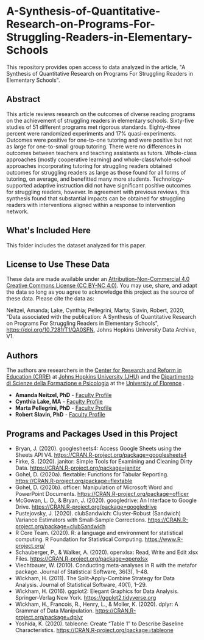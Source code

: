 # A-Synthesis-of-Quantitative-Research-on-Programs-For-Struggling-Readers-in-Elementary-Schools
This repository provides open access to data analyzed in the article, "A Synthesis of Quantitative Research on Programs For Struggling Readers in Elementary Schools".

## Abstract
This article reviews research on the outcomes of diverse reading programs on the achievement of struggling readers in elementary schools. Sixty-five studies of 51 different programs met rigorous standards. Eighty-three percent were randomized experiments and 17% quasi-experiments. Outcomes were positive for one-to-one tutoring and were positive but not as large for one-to-small group tutoring. There were no differences in outcomes between teachers and teaching assistants as tutors. Whole-class approaches (mostly cooperative learning) and whole-class/whole-school approaches incorporating tutoring for struggling readers obtained outcomes for struggling readers as large as those found for all forms of tutoring, on average, and benefitted many more students. Technology-supported adaptive instruction did not have significant positive outcomes for struggling readers, however. In agreement with previous reviews, this synthesis found that substantial impacts can be obtained for struggling readers with interventions aligned within a response to intervention network.

## What's Included Here
This folder includes the dataset analyzed for this paper.

## License to Use These Data
These data are made available under an [Attribution-Non-Commercial 4.0 Creative Commons License (CC BY-NC 4.0)](https://creativecommons.org/licenses/by-nc/4.0/). You may use, share, and adapt the data so long as you agree to acknowledge this project as the source of these data. Please cite the data as:

Neitzel, Amanda; Lake, Cynthia; Pellegrini, Marta; Slavin, Robert, 2020, "Data associated with the publication: A Synthesis of Quantitative Research on Programs For Struggling Readers in Elementary Schools", https://doi.org/10.7281/T1/QA0SFN, Johns Hopkins University Data Archive, V1.

## Authors
The authors are researchers in the [Center for Research and Reform in Education (CRRE)](https://education.jhu.edu/crre/) at [Johns Hopkins University (JHU)](https://www.jhu.edu/) and the [Dipartimento di Scienze della Formazione e Psicologia](https://www.forlilpsi.unifi.it/index.php) at the [University of Florence](https://www.unifi.it/) .

* **Amanda Neitzel, PhD** - [Faculty Profile](https://education.jhu.edu/directory/amanda-inns-phd/)
* **Cynthia Lake, MA** - [Faculty Profile](https://education.jhu.edu/directory/cynthia-lake-ma/) 
* **Marta Pellegrini, PhD** - [Faculty Profile](https://www.unifi.it/p-doc2-0-0-A-3f2b3c29392f2d.html)
* **Robert Slavin, PhD** - [Faculty Profile](https://education.jhu.edu/directory/robert-e-slavin-phd/)

## Programs and Packages Used in this Project
* Bryan, J. (2020). googlesheets4: Access Google Sheets using the Sheets API V4. https://CRAN.R-project.org/package=googlesheets4
* Firke, S. (2020). janitor: Simple Tools for Examining and Cleaning Dirty Data. https://CRAN.R-project.org/package=janitor
* Gohel, D. (2020a). flextable: Functions for Tabular Reporting. https://CRAN.R-project.org/package=flextable
* Gohel, D. (2020b). officer: Manipulation of Microsoft Word and PowerPoint Documents. https://CRAN.R-project.org/package=officer
* McGowan, L. D., & Bryan, J. (2020). googledrive: An Interface to Google Drive. https://CRAN.R-project.org/package=googledrive
* Pustejovsky, J. (2020). clubSandwich: Cluster-Robust (Sandwich) Variance Estimators with Small-Sample Corrections. https://CRAN.R-project.org/package=clubSandwich
* R Core Team. (2020). R: a language and environment for statistical computing. R Foundation for Statistical Computing. https://www.R-project.org/
* Schauberger, P., & Walker, A. (2020). openxlsx: Read, Write and Edit xlsx Files. https://CRAN.R-project.org/package=openxlsx
* Viechtbauer, W. (2010). Conducting meta-analyses in R with the metafor package. Journal of Statistical Software, 36(3), 1–48.
* Wickham, H. (2011). The Split-Apply-Combine Strategy for Data Analysis. Journal of Statistical Software, 40(1), 1–29.
* Wickham, H. (2016). ggplot2: Elegant Graphics for Data Analysis. Springer-Verlag New York. https://ggplot2.tidyverse.org
* Wickham, H., Francois, R., Henry, L., & Moller, K. (2020). dplyr: A Grammar of Data Manipulation. https://CRAN.R-project.org/package=dplyr
* Yoshida, K. (2020). tableone: Create “Table 1” to Describe Baseline Characteristics. https://CRAN.R-project.org/package=tableone

